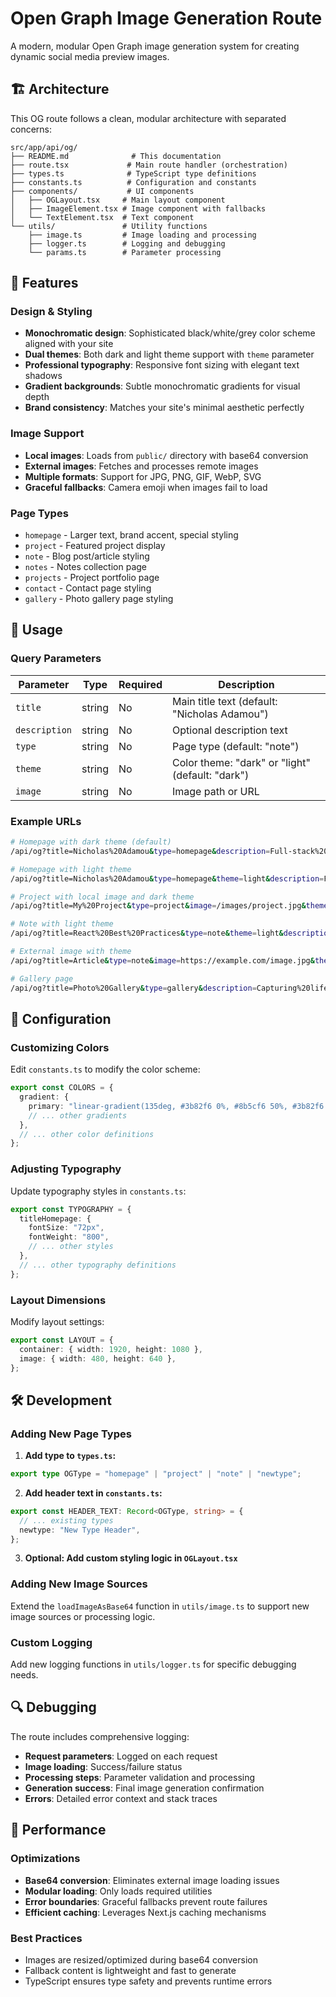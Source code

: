 # Open Graph Image Generation Route

A modern, modular Open Graph image generation system for creating dynamic social media preview images.

## 🏗️ Architecture

This OG route follows a clean, modular architecture with separated concerns:

```
src/app/api/og/
├── README.md              # This documentation
├── route.tsx             # Main route handler (orchestration)
├── types.ts              # TypeScript type definitions
├── constants.ts          # Configuration and constants
├── components/           # UI components
│   ├── OGLayout.tsx     # Main layout component
│   ├── ImageElement.tsx # Image component with fallbacks
│   └── TextElement.tsx  # Text component
└── utils/               # Utility functions
    ├── image.ts         # Image loading and processing
    ├── logger.ts        # Logging and debugging
    └── params.ts        # Parameter processing
```

## 🎨 Features

### Design & Styling

- **Monochromatic design**: Sophisticated black/white/grey color scheme aligned with your site
- **Dual themes**: Both dark and light theme support with `theme` parameter
- **Professional typography**: Responsive font sizing with elegant text shadows
- **Gradient backgrounds**: Subtle monochromatic gradients for visual depth
- **Brand consistency**: Matches your site's minimal aesthetic perfectly

### Image Support

- **Local images**: Loads from `public/` directory with base64 conversion
- **External images**: Fetches and processes remote images
- **Multiple formats**: Support for JPG, PNG, GIF, WebP, SVG
- **Graceful fallbacks**: Camera emoji when images fail to load

### Page Types

- `homepage` - Larger text, brand accent, special styling
- `project` - Featured project display
- `note` - Blog post/article styling
- `notes` - Notes collection page
- `projects` - Project portfolio page
- `contact` - Contact page styling
- `gallery` - Photo gallery page styling

## 📖 Usage

### Query Parameters

| Parameter     | Type   | Required | Description                                      |
| ------------- | ------ | -------- | ------------------------------------------------ |
| `title`       | string | No       | Main title text (default: "Nicholas Adamou")     |
| `description` | string | No       | Optional description text                        |
| `type`        | string | No       | Page type (default: "note")                      |
| `theme`       | string | No       | Color theme: "dark" or "light" (default: "dark") |
| `image`       | string | No       | Image path or URL                                |

### Example URLs

```bash
# Homepage with dark theme (default)
/api/og?title=Nicholas%20Adamou&type=homepage&description=Full-stack%20developer

# Homepage with light theme
/api/og?title=Nicholas%20Adamou&type=homepage&theme=light&description=Full-stack%20developer

# Project with local image and dark theme
/api/og?title=My%20Project&type=project&image=/images/project.jpg&theme=dark

# Note with light theme
/api/og?title=React%20Best%20Practices&type=note&theme=light&description=Modern%20React%20patterns

# External image with theme
/api/og?title=Article&type=note&image=https://example.com/image.jpg&theme=light

# Gallery page
/api/og?title=Photo%20Gallery&type=gallery&description=Capturing%20life's%20moments&image=/images/gallery.jpg
```

## 🔧 Configuration

### Customizing Colors

Edit `constants.ts` to modify the color scheme:

```typescript
export const COLORS = {
  gradient: {
    primary: "linear-gradient(135deg, #3b82f6 0%, #8b5cf6 50%, #3b82f6 100%)",
    // ... other gradients
  },
  // ... other color definitions
};
```

### Adjusting Typography

Update typography styles in `constants.ts`:

```typescript
export const TYPOGRAPHY = {
  titleHomepage: {
    fontSize: "72px",
    fontWeight: "800",
    // ... other styles
  },
  // ... other typography definitions
};
```

### Layout Dimensions

Modify layout settings:

```typescript
export const LAYOUT = {
  container: { width: 1920, height: 1080 },
  image: { width: 480, height: 640 },
};
```

## 🛠️ Development

### Adding New Page Types

1. **Add type to `types.ts`:**

```typescript
export type OGType = "homepage" | "project" | "note" | "newtype";
```

2. **Add header text in `constants.ts`:**

```typescript
export const HEADER_TEXT: Record<OGType, string> = {
  // ... existing types
  newtype: "New Type Header",
};
```

3. **Optional: Add custom styling logic in `OGLayout.tsx`**

### Adding New Image Sources

Extend the `loadImageAsBase64` function in `utils/image.ts` to support new image sources or processing logic.

### Custom Logging

Add new logging functions in `utils/logger.ts` for specific debugging needs.

## 🔍 Debugging

The route includes comprehensive logging:

- **Request parameters**: Logged on each request
- **Image loading**: Success/failure status
- **Processing steps**: Parameter validation and processing
- **Generation success**: Final image generation confirmation
- **Errors**: Detailed error context and stack traces

## 🚀 Performance

### Optimizations

- **Base64 conversion**: Eliminates external image loading issues
- **Modular loading**: Only loads required utilities
- **Error boundaries**: Graceful fallbacks prevent route failures
- **Efficient caching**: Leverages Next.js caching mechanisms

### Best Practices

- Images are resized/optimized during base64 conversion
- Fallback content is lightweight and fast to generate
- TypeScript ensures type safety and prevents runtime errors
